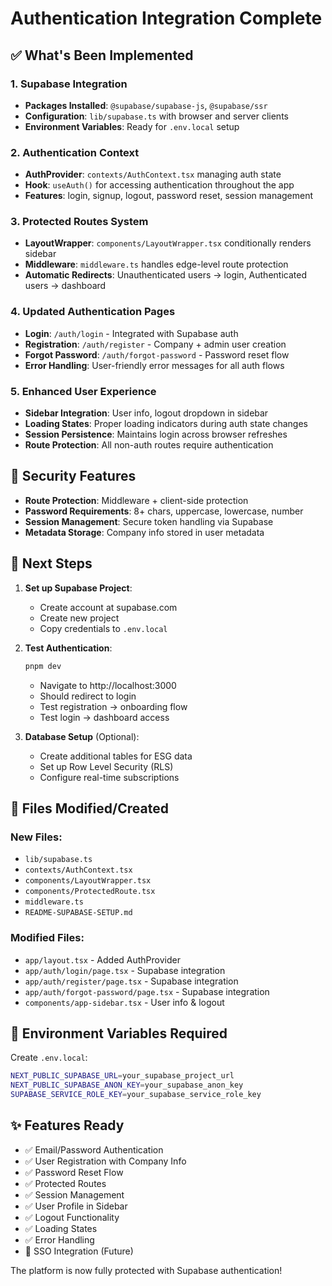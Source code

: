 # Authentication Integration Complete

## ✅ What's Been Implemented

### 1. Supabase Integration
- **Packages Installed**: `@supabase/supabase-js`, `@supabase/ssr`
- **Configuration**: `lib/supabase.ts` with browser and server clients
- **Environment Variables**: Ready for `.env.local` setup

### 2. Authentication Context
- **AuthProvider**: `contexts/AuthContext.tsx` managing auth state
- **Hook**: `useAuth()` for accessing authentication throughout the app
- **Features**: login, signup, logout, password reset, session management

### 3. Protected Routes System
- **LayoutWrapper**: `components/LayoutWrapper.tsx` conditionally renders sidebar
- **Middleware**: `middleware.ts` handles edge-level route protection
- **Automatic Redirects**: Unauthenticated users → login, Authenticated users → dashboard

### 4. Updated Authentication Pages
- **Login**: `/auth/login` - Integrated with Supabase auth
- **Registration**: `/auth/register` - Company + admin user creation
- **Forgot Password**: `/auth/forgot-password` - Password reset flow
- **Error Handling**: User-friendly error messages for all auth flows

### 5. Enhanced User Experience
- **Sidebar Integration**: User info, logout dropdown in sidebar
- **Loading States**: Proper loading indicators during auth state changes
- **Session Persistence**: Maintains login across browser refreshes
- **Route Protection**: All non-auth routes require authentication

## 🔐 Security Features

- **Route Protection**: Middleware + client-side protection
- **Password Requirements**: 8+ chars, uppercase, lowercase, number
- **Session Management**: Secure token handling via Supabase
- **Metadata Storage**: Company info stored in user metadata

## 🚀 Next Steps

1. **Set up Supabase Project**:
   - Create account at supabase.com
   - Create new project
   - Copy credentials to `.env.local`

2. **Test Authentication**:
   ```bash
   pnpm dev
   ```
   - Navigate to http://localhost:3000
   - Should redirect to login
   - Test registration → onboarding flow
   - Test login → dashboard access

3. **Database Setup** (Optional):
   - Create additional tables for ESG data
   - Set up Row Level Security (RLS)
   - Configure real-time subscriptions

## 📁 Files Modified/Created

### New Files:
- `lib/supabase.ts`
- `contexts/AuthContext.tsx`
- `components/LayoutWrapper.tsx`
- `components/ProtectedRoute.tsx`
- `middleware.ts`
- `README-SUPABASE-SETUP.md`

### Modified Files:
- `app/layout.tsx` - Added AuthProvider
- `app/auth/login/page.tsx` - Supabase integration
- `app/auth/register/page.tsx` - Supabase integration
- `app/auth/forgot-password/page.tsx` - Supabase integration
- `components/app-sidebar.tsx` - User info & logout

## 🔧 Environment Variables Required

Create `.env.local`:
```bash
NEXT_PUBLIC_SUPABASE_URL=your_supabase_project_url
NEXT_PUBLIC_SUPABASE_ANON_KEY=your_supabase_anon_key
SUPABASE_SERVICE_ROLE_KEY=your_supabase_service_role_key
```

## ✨ Features Ready

- ✅ Email/Password Authentication
- ✅ User Registration with Company Info
- ✅ Password Reset Flow
- ✅ Protected Routes
- ✅ Session Management
- ✅ User Profile in Sidebar
- ✅ Logout Functionality
- ✅ Loading States
- ✅ Error Handling
- 🔄 SSO Integration (Future)

The platform is now fully protected with Supabase authentication! 
